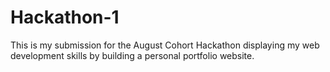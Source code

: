 # Hackathon-1
This is my submission for the August Cohort Hackathon displaying my web development skills by building a personal portfolio website.
